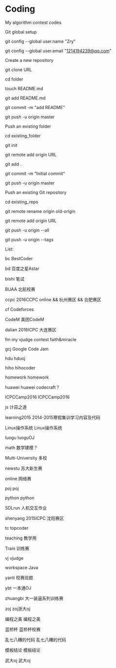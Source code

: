 # Coding
My algorithm contest codes


Git global setup

git config --global user.name "Zry"

git config --global user.email "1214194239@qq.com"


Create a new repository

git clone URL

cd folder

touch README.md

git add README.md

git commit -m "add README"

git push -u origin master


Push an existing folder

cd existing_folder

git init

git remote add origin URL

git add .

git commit -m "Initial commit"

git push -u origin master


Push an existing Git repository

cd existing_repo

git remote rename origin old-origin

git remote add origin URL

git push -u origin --all

git push -u origin --tags



List:


bc		BestCoder

bd		百度之星Astar

bishi	笔试

BUAA	北航校赛

ccpc	2016CCPC online && 杭州赛区 && 合肥赛区

cf		Codeforces

CodeM	美团CodeM

dalian	2016ICPC 大连赛区

fm		my vjudge contest faith&miracle

gcj		Google Code Jam

hdu		hduoj

hiho	hihocoder

homework	homework

huawei	huawei codecraft？

ICPCCamp2016	ICPCCamp2016

js		计蒜之道

learning2015	2014-2015寒假集训学习内容及代码

Linux操作系统	Linux操作系统

luogu	luoguOJ

math	数学建模？

Multi-University	多校

newstu	苏大新生赛

online	网络赛

poj		poj

python	python

SDLrun	人机交互作业

shenyang	2015ICPC 沈阳赛区

tc		topcoder

teaching	教学用

Train	训练赛

vj		vjudge

workspace	Java

yanti	校赛验题

ybt		一本通OJ

zhuangbi	大一装逼系列训练赛

zoj		zoj浙大oj

编程之美	编程之美

蓝桥杯	蓝桥杯校赛

乱七八糟的代码	乱七八糟的代码

模板结论	模板结论

武大oj	武大oj


